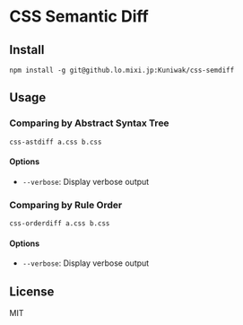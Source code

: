 CSS Semantic Diff
=================

Install
-------

```shell
npm install -g git@github.lo.mixi.jp:Kuniwak/css-semdiff
```


Usage
-----

### Comparing by Abstract Syntax Tree

```shell
css-astdiff a.css b.css
```


#### Options

- `--verbose`: Display verbose output


### Comparing by Rule Order

```shell
css-orderdiff a.css b.css
```


#### Options

- `--verbose`: Display verbose output


License
-------

MIT
